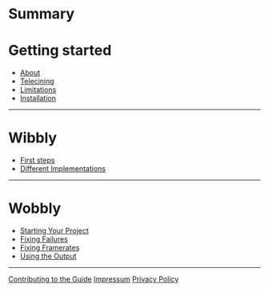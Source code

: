 # Summary

# Getting started

- [About](../README.md)
- [Telecining](./gettingstarted/primer.md)
- [Limitations](./gettingstarted/limitations.md)
- [Installation](./gettingstarted/installation.md)

--------
[//]: <> (Pages about Wibbly usage)

# Wibbly

- [First steps](./wibbly/jobs.md)
- [Different Implementations](./wibbly/implementation.md)

--------
[//]: <> (Pages about Wobbly usage)

# Wobbly

- [Starting Your Project](./wobbly/starting.md)
- [Fixing Failures](./wobbly/failures.md)
- [Fixing Framerates](./wobbly/framerates.md)
- [Using the Output](./wobbly/output.md)

--------

[Contributing to the Guide](./development/CONTRIBUTING.md)
[Impressum](./impressum.md)
[Privacy Policy](./privacy-policy.md)
